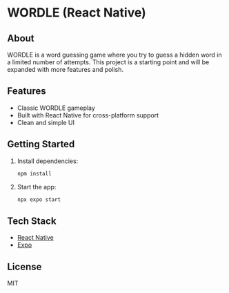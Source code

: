 # WORDLE (React Native)

## About

WORDLE is a word guessing game where you try to guess a hidden word in a limited number of attempts. This project is a starting point and will be expanded with more features and polish.

## Features

- Classic WORDLE gameplay
- Built with React Native for cross-platform support
- Clean and simple UI

## Getting Started

1. Install dependencies:
    ```bash
    npm install
    ```
2. Start the app:
    ```bash
    npx expo start
    ```

## Tech Stack

- [React Native](https://reactnative.dev/)
- [Expo](https://expo.dev/)

## License

MIT
